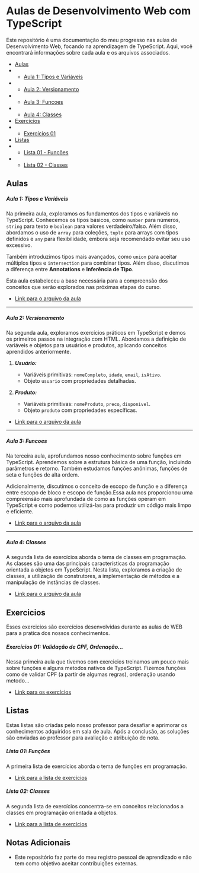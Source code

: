 # Aulas de Desenvolvimento Web com TypeScript

Este repositório é uma documentação do meu progresso nas aulas de Desenvolvimento Web, focando na aprendizagem de TypeScript. Aqui, você encontrará informações sobre cada aula e os arquivos associados.
- [Aulas](#Aulas)
- - [Aula 1: Tipos e Variáveis](#aula-1-tipos-e-vari%C3%A1veis)
- - [Aula 2: Versionamento](#aula-2-versionamento)
- - [Aula 3: Funcoes](#aula-3-funcoes)
- - [Aula 4: Classes](#aula-4-classes)
- [Exercicios](#Exercicios)
- - [Exercícios 01](#exercícios-01)
- [Listas](#Listas)
- - [Lista 01 - Funções](#lista-01-funções)
- - [Lista 02 - Classes](#lista-02-classes)

## Aulas

 ##### Aula 1: Tipos e Variáveis
 
   Na primeira aula, exploramos os fundamentos dos tipos e variáveis no TypeScript. Conhecemos os tipos básicos, como `number` para números, `string` para texto e `boolean` para valores verdadeiro/falso. Além disso, abordamos o uso de `array` para coleções, `tuple` para arrays com tipos definidos e `any` para flexibilidade, embora seja recomendado evitar seu uso excessivo.

Também introduzimos tipos mais avançados, como `union` para aceitar múltiplos tipos e `intersection` para combinar tipos. Além disso, discutimos a diferença entre **Annotations** e **Inferência de Tipo**.

Esta aula estabeleceu a base necessária para a compreensão dos conceitos que serão explorados nas próximas etapas do curso.
   - [Link para o arquivo da aula](https://github.com/nandoant/Aulas_de_WEB/tree/main/Aula_1_Tipos_Variaveis)
---
##### Aula 2: Versionamento
 
   Na segunda aula, exploramos exercícios práticos em TypeScript e demos os primeiros passos na integração com HTML. Abordamos a definição de variáveis e objetos para usuários e produtos, aplicando conceitos aprendidos anteriormente.

1.  ***Usuário:***
    
    -   Variáveis primitivas: `nomeCompleto`, `idade`, `email`, `isAtivo`.
    -   Objeto `usuario` com propriedades detalhadas.
2.  ***Produto:***
    
    -   Variáveis primitivas: `nomeProduto`, `preco`, `disponivel`.
    -   Objeto `produto` com propriedades específicas.
   - [Link para o arquivo da aula](https://github.com/nandoant/Aulas_de_WEB/tree/main/Aula_2_Versionamento)
---
 #####  Aula 3: Funcoes
 
Na terceira aula, aprofundamos nosso conhecimento sobre funções em TypeScript. Aprendemos sobre a estrutura básica de uma função, incluindo parâmetros e retorno. Também estudamos funções anônimas, funções de seta e funções de alta ordem.

Adicionalmente, discutimos o conceito de escopo de função e a diferença entre escopo de bloco e escopo de função.Essa aula nos proporcionou uma compreensão mais aprofundada de como as funções operam em TypeScript e como podemos utilizá-las para produzir um código mais limpo e eficiente.
   - [Link para o arquivo da aula](https://github.com/nandoant/Aulas_de_WEB/tree/main/Aula_3_Funcoes)
   - ---
 ##### Aula 4: Classes
 
A segunda lista de exercícios aborda o tema de classes em programação. As classes são uma das principais características da programação orientada a objetos em TypeScript. Nesta lista, exploramos a criação de classes, a utilização de construtores, a implementação de métodos e a manipulação de instâncias de classes.
   - [Link para o arquivo da aula](https://github.com/nandoant/Aulas_de_WEB/tree/main/Aula_4_Classes)
## Exercicios
Esses exercicios são exercícios desenvolvidas durante as aulas de WEB para a pratica dos nossos conhecimentos.
#####  Exercícios 01: Validação de CPF, Ordenação...

Nessa primeira aula que tivemos com exercicios treinamos um pouco mais sobre funções e alguns metodos nativos de TypeScript. Fizemos funções como de validar CPF (a partir de algumas regras), ordenação usando metodo...
   - [Link para os exercícios](https://github.com/nandoant/Aulas_de_WEB/blob/main/Exercicios01_CPF/src/index.ts)
## Listas
Estas listas são criadas pelo nosso professor para desafiar e aprimorar os conhecimentos adquiridos em sala de aula. Após a conclusão, as soluções são enviadas ao professor para avaliação e atribuição de nota.

##### Lista 01: Funções

A primeira lista de exercícios aborda o tema de funções em programação.
- [Link para a lista de exercícios](https://github.com/nandoant/Aulas_de_WEB/blob/main/Lista01_Fun%C3%A7%C3%B5es/src/index.ts)
 
##### Lista 02: Classes

A segunda lista de exercícios concentra-se em conceitos relacionados a classes em programação orientada a objetos.
- [Link para a lista de exercícios](https://github.com/nandoant/Aulas_de_WEB/blob/main/Lista02_Classes/src/index.ts)
## Notas Adicionais

- Este repositório faz parte do meu registro pessoal de aprendizado e não tem como objetivo aceitar contribuições externas.

